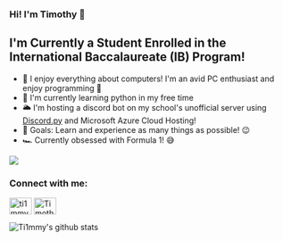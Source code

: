 ### Hi! I'm Timothy 👋

## I'm Currently a Student Enrolled in the International Baccalaureate (IB) Program!

- 🤗 I enjoy everything about computers! I'm an avid PC enthusiast and enjoy programming 🔧
- 🐍 I'm currently learning python in my free time 
- 🌥 I'm hosting a discord bot on my school's unofficial server using [Discord.py](https://discordpy.readthedocs.io/en/latest/) and Microsoft Azure Cloud Hosting!
- 🥅 Goals: Learn and experience as many things as possible! 😉
- 🏎 Currently obsessed with Formula 1! 😅

<img src="https://img.shields.io/badge/python%20-%2314354C.svg?&style=for-the-badge&logo=python&logoColor=white"/>

<h3 align="left">Connect with me:</h3>
<p align="left">
<a href="https://twitter.com/ti1mmyy" target="blank"><img align="center" src="https://cdn.jsdelivr.net/npm/simple-icons@3.0.1/icons/twitter.svg" alt="ti1mmyy" height="30" width="40" /></a>
<a href="https://linkedin.com/in/timothy-zheng-397b111ba" target="blank"><img align="center" src="https://cdn.jsdelivr.net/npm/simple-icons@3.0.1/icons/linkedin.svg" alt="Timothy Zheng" height="30" width="40" /></a>
</p>

![Ti1mmy's github stats](https://github-readme-stats.ti1mmy.vercel.app/api?username=ti1mmy&count_private=true&theme=tokyonight)                    


